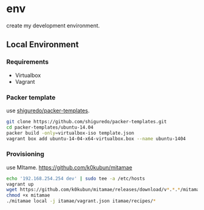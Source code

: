 # env

create my development environment.

## Local Environment

### Requirements

- Virtualbox
- Vagrant

### Packer template

use [shiguredo/packer-templates](https://github.com/shiguredo/packer-templates).

```sh
git clone https://github.com/shiguredo/packer-templates.git
cd packer-templates/ubuntu-14.04
packer build -only=virtualbox-iso template.json
vagrant box add ubuntu-14-04-x64-virtualbox.box --name ubuntu-1404
```

### Provisioning

use MItame.
https://github.com/k0kubun/mitamae

```sh
echo '192.168.254.254 dev' | sudo tee -a /etc/hosts
vagrant up
wget https://github.com/k0kubun/mitamae/releases/download/v*.*.*/mitamae-* -O mitamae
chmod +x mitamae
./mitamae local -j itamae/vagrant.json itamae/recipes/*
```
